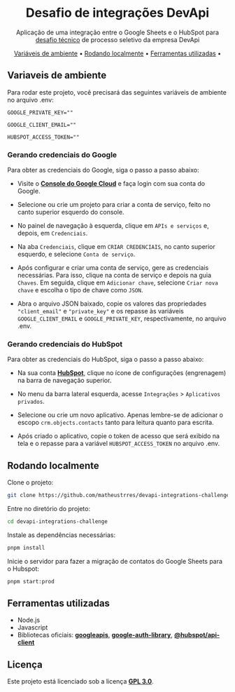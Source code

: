 <h1 align="center">
  Desafio de integrações DevApi
  </a>
</h1>

<p align="center">Aplicação de uma integração entre o Google Sheets e o HubSpot para <a href="https://github.com/godevapi/vagas/tree/master/integrations" target="_blank">desafio técnico</a> de
processo seletivo da empresa DevApi

<p align="center">
  <a href="#variaveis-de-ambiente">Variáveis de ambiente</a> •
  <a href="#rodando-localmente">Rodando localmente</a> •
  <a href="#ferramentas-utilizadas">Ferramentas utilizadas</a> •
</p>

## Variaveis de ambiente

Para rodar este projeto, você precisará das seguintes variáveis de ambiente no arquivo .env:

`GOOGLE_PRIVATE_KEY=""`

`GOOGLE_CLIENT_EMAIL=""`

`HUBSPOT_ACCESS_TOKEN=""`

### Gerando credenciais do Google

Para obter as credenciais do Google, siga o passo a passo abaixo:

- Visite o **[Console do Google Cloud](https://console.cloud.google.com/)** e faça login com sua conta do Google.

- Selecione ou crie um projeto para criar a conta de serviço, feito no canto superior esquerdo do console.

- No painel de navegação à esquerda, clique em `APIs e serviços` e, depois, em `Credenciais`.

- Na aba `Credenciais`, clique em `CRIAR CREDENCIAIS`, no canto superior esquerdo, e selecione `Conta de serviço`.

- Após configurar e criar uma conta de serviço, gere as credenciais necessárias. Para isso, clique na conta de serviço e depois na guia `Chaves`. Em seguida, clique em `Adicionar chave`, selecione `Criar nova chave` e escolha o tipo de chave como `JSON`.

- Abra o arquivo JSON baixado, copie os valores das propriedades `"client_email"` e `"private_key"` e os repasse às variáveis `GOOGLE_CLIENT_EMAIL` e `GOOGLE_PRIVATE_KEY`, respectivamente, no arquivo .env.

### Gerando credenciais do HubSpot

Para obter as credenciais do HubSpot, siga o passo a passo abaixo:

- Na sua conta **[HubSpot](https://app.hubspot.com/home)**, clique no ícone de configurações (engrenagem) na barra de navegação superior.

- No menu da barra lateral esquerda, acesse `Integrações` > `Aplicativos privados`.

- Selecione ou crie um novo aplicativo. Apenas lembre-se de adicionar o escopo `crm.objects.contacts` tanto para leitura quanto para escrita.

- Após criado o aplicativo, copie o token de acesso que será exibido na tela e o repasse para a variável `HUBSPOT_ACCESS_TOKEN` no arquivo .env.

## Rodando localmente

Clone o projeto:

```bash
git clone https://github.com/matheustrres/devapi-integrations-challenge.git
```

Entre no diretório do projeto:

```bash
cd devapi-integrations-challenge
```

Instale as dependências necessárias:

```bash
pnpm install
```

Inicie o servidor para fazer a migração de contatos do Google Sheets para o Hubspot:

```bash
pnpm start:prod
```

## Ferramentas utilizadas

- Node.js
- Javascript
- Bibliotecas oficiais: **[googleapis](https://www.npmjs.com/package/googleapis)**, **[google-auth-library](https://www.npmjs.com/package/google-auth-library)**, **[@hubspot/api-client](https://www.npmjs.com/package/@hubspot/api-client)**

## Licença

Este projeto está licenciado sob a licença **[GPL 3.0](https://github.com/matheustrres/devapi-integrations-challenge/blob/main/LICENSE)**.
